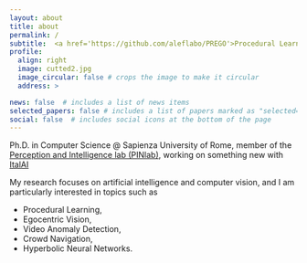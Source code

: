 ```yaml
---
layout: about
title: about
permalink: /
subtitle:  <a href='https://github.com/aleflabo/PREGO'>Procedural Learning</a>, <a href='https://github.com/aleflabo/MoCoDAD'>Video Anomaly Detection</a>, <a href='https://www.pinlab.org/'>Perception and Intelligence lab (PINlab)</a>.
profile:
  align: right
  image: cutted2.jpg
  image_circular: false # crops the image to make it circular
  address: >

news: false  # includes a list of news items
selected_papers: false # includes a list of papers marked as "selected={true}"
social: false  # includes social icons at the bottom of the page
---
```


Ph.D. in Computer Science @ Sapienza University of Rome, member of the <a href='https://www.pinlab.org'>Perception and Intelligence lab (PINlab)</a>, working on something new with <a href='https://italailabs.com/'>ItalAI</a>

My research focuses on artificial intelligence and computer vision, and I am particularly interested in topics such as 
- Procedural Learning,
- Egocentric Vision, 
- Video Anomaly Detection, 
- Crowd Navigation, 
- Hyperbolic Neural Networks. 


